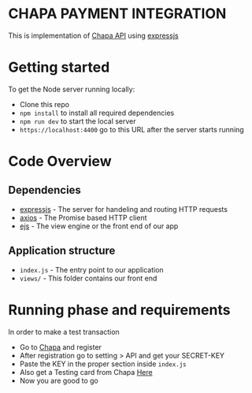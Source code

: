 # CHAPA PAYMENT INTEGRATION
This is implementation of [Chapa API](https://developer.chapa.co/docs/overview) using [expressjs](https://github.com/expressjs/express)

# Getting started
To get the Node server running locally:
- Clone this repo
- <code>npm install</code> to install all required dependencies
- <code>npm run dev</code> to start the local server
- <code>https://localhost:4400</code> go to this URL after the server starts running

# Code Overview

## Dependencies
- [expressjs](https://github.com/expressjs/express) - The server for handeling and routing HTTP requests
- [axios](https://github.com/axios/axios) - The Promise based HTTP client
- [ejs](https://github.com/mde/ejs) - The view engine or the front end of our app

## Application structure
- <code>index.js</code> - The entry point to our application
- <code>views/</code> - This folder contains our front end

# Running phase and requirements

In order to make a test transaction

- Go to [Chapa](https://dashboard.chapa.co/register) and register
- After registration go to setting > API and get your SECRET-KEY
- Paste the KEY in the proper section inside <code>index.js</code>
- Also get a Testing card from Chapa [Here](https://developer.chapa.co/docs/testing-cards/)
- Now you are good to go
